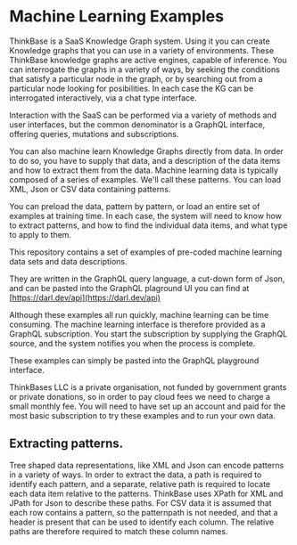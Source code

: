 # Machine Learning Examples
ThinkBase is a SaaS Knowledge Graph system. 
Using it you can create Knowledge graphs that you can use in a variety of environments.
These ThinkBase knowledge graphs are active engines, capable of inference. You can interrogate the graphs in a variety of ways, 
by seeking the conditions that satisfy a particular node in the graph, or by searching out from a particular node looking for posibilities.
In each case the KG can be interrogated interactively, via a chat type interface.

Interaction with the SaaS can be performed via a variety of methods and user interfaces, but the common denominator is a GraphQL interface, 
offering queries, mutations and subscriptions.

You can also machine learn Knowledge Graphs directly from data. In order to do so, you have to supply that data, and a description of the data items and how to extract them from the data.
Machine learning data is typically composed of a series of examples. We'll call these patterns. You can load XML, Json or CSV data containing patterns.

You can preload the data, pattern by pattern, or load an entire set of examples at training time. In each case, the system will need to know how to extract patterns, and how to find the individual data items, and what type to apply to them.

This repository contains a set of examples of pre-coded machine learning data sets and data descriptions.

They are written in the GraphQL query language, a cut-down form of Json, and can be pasted into the GraphQL plaground UI you can find at [https://darl.dev/api](https://darl.dev/api)

Although these examples all run quickly, machine learning can be time consuming. The machine learning interface is therefore provided as a GraphQL subscription. 
You start the subscription by supplying the GraphQL source, and the system notifies you when the process is complete.

These examples can simply be pasted into the GraphQL playground interface.

ThinkBases LLC is a private organisation, not funded by government grants or private donations, so in order to pay cloud fees we need to charge a small monthly fee. You will need to have set up an account and paid for the most basic subscription to try these examples and to run your own data.

## Extracting patterns.
Tree shaped data representations, like XML and Json can encode patterns in a variety of ways.  In order to extract the data, a path is required to identify each pattern, and a separate, relative path is required to locate each data item relative to the patterns. 
ThinkBase uses XPath for XML and JPath for Json to describe these paths. 
For CSV data it is assumed that each row contains a pattern, so the patternpath is not needed, and that a header is present that can be used to identify each column.
The relative paths are therefore required to match these column names.

